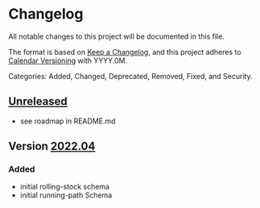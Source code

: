 # Changelog
All notable changes to this project will be documented in this file.

The format is based on [Keep a Changelog](https://keepachangelog.com/en/1.0.0/),
and this project adheres to [Calendar Versioning](https://calver.org) with YYYY.0M.

Categories: Added, Changed, Deprecated, Removed, Fixed, and Security.

## [Unreleased]

  * see roadmap in README.md


## Version [2022.04]

### Added

  * initial rolling-stock schema
  * initial running-path Schema


[Unreleased]: https://github.com/railtoolkit/schema/compare/2022.04...master
[2022.04]: https://github.com/railtoolkit/schema/releases/tag/2022.04